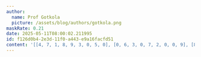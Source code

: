 ```yaml
---
author:
  name: Prof Gotkola
  picture: /assets/blog/authors/gotkola.png
maskRate: 0.21
date: 2025-05-11T08:00:02.211995
id: f126d0b4-2e3d-11f0-a443-e9a16facfd51
content: '[[4, 7, 1, 8, 9, 3, 0, 5, 0], [0, 6, 3, 0, 7, 2, 0, 0, 9], [8, 9, 0, 5, 6, 0, 7, 3, 4], [7, 3, 4, 2, 8, 5, 9, 6, 1], [1, 5, 8, 0, 0, 9, 2, 7, 0], [6, 2, 9, 3, 1, 7, 4, 8, 5], [2, 1, 7, 9, 5, 6, 3, 0, 8], [9, 4, 5, 0, 3, 8, 1, 2, 6], [0, 8, 6, 0, 2, 4, 0, 0, 7]]'
---
```

